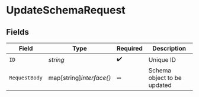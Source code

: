 # UpdateSchemaRequest


## Fields

| Field                       | Type                        | Required                    | Description                 |
| --------------------------- | --------------------------- | --------------------------- | --------------------------- |
| `ID`                        | *string*                    | :heavy_check_mark:          | Unique ID                   |
| `RequestBody`               | map[string]*interface{}*    | :heavy_minus_sign:          | Schema object to be updated |